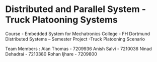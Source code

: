 # Distributed and Parallel System - Truck Platooning Systems
Course              - Embedded System for Mechatronics
College             - FH Dortmund
Distributed Systems – Semester Project -Truck Platooning Scenario

Team Members : 
Alan Thomas         - 7209936
Anish Salvi         - 7210036
Ninad Dehadrai      - 7210380
Rohan Ijhare        - 7209800
